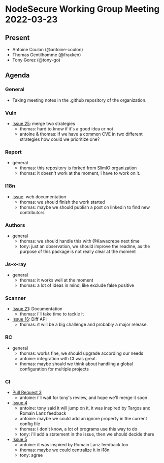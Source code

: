 # NodeSecure Working Group Meeting 2022-03-23

## Present

* Antoine Coulon (@antoine-coulon)
* Thomas Gentilhomme (@fraxken)
* Tony Gorez (@tony-go)

## Agenda

### General
* Taking meeting notes in the .github repository of the organization.

### Vuln
* [Issue 25](https://github.com/NodeSecure/vuln/issues/25): merge two strategies
  * thomas: hard to know if it's a good idea or not
  * antoine & thomas: if we have a common CVE in two different strategies how could we prioritize one?

### Report
* general
  * thomas: this repository is forked from SlimIO organization
  * thomas: it doesn't work at the moment, I have to work on it.
    
### I18n
* [Issue](https://github.com/NodeSecure/i18n/issues/15): web documentation
  * thomas: we should finish the work started
  * thomas: maybe we should publish a post on linkedin to find new contributors

### Authors
* general
  * thomas: we should handle this with @Kawacrepe next time
  * tony: just an observation, we should improve the readme, as the purpose of this package is not really clear at the moment

### Js-x-ray
* general
  * thomas: it works well at the moment
  * thomas: a lot of ideas in mind, like exclude false positive

### Scanner
* [Issue 21](https://github.com/NodeSecure/scanner/issues/21): Documentation
  * thomas: i'll take time to tackle it
* [Issue 16](https://github.com/NodeSecure/scanner/issues/16): Diff API
  * thomas: it will be a big challenge and probably a major release.

### RC
* general
    * thomas: works fine, we should upgrade according our needs
    * antoine: integration with CI was great. 
    * thomas: maybe should we think about handling a global configuration for multiple projects

### CI
* [Pull Request 3](https://github.com/NodeSecure/ci/pull/3)
  * antoine: i'll wait for tony's review, and hope we'll merge it soon
* [Issue 4](https://github.com/NodeSecure/ci/issues/4)
  * antoine: tony said it will jump on it, it was inspired by Targos and Romain Lanz feedback
  * antoine: maybe we could add an ignore property in the current config file
  * thomas: i don't know, a lot of programs use this way to do
  * tony: i'll add a statement in the issue, then we should decide there
* [Issue 5](https://github.com/NodeSecure/ci/issues/5)
  * antoine: it was inspired by Romain Lanz feedback too
  * thomas: maybe we could centralize it in i18n
  * tony: agree
